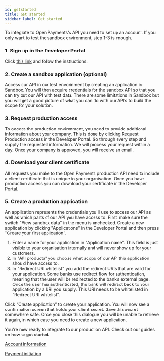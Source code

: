 ```yaml
---
id: getstarted
title: Get started
sidebar_label: Get started
---
```


To integrate to Open Payments's API you need to set up an account. If you only want to test the sandbox environment, step 1-3 is enough.

### 1. Sign up in the Developer Portal

Click [this link](https://developer.openpayments.io/) and follow the instructions.

### 2. Create a sandbox application (optional)

Access our API in our test envorinment by creating an application in Sandbox. You will then acquire credentials for the sandbox API so that you can try out our API with test data. There are some limitations in Sandbox but you will get a good picture of what you can do with our API’s to build the scope for your solution.

### 3. Request production access

To access the production environment, you need to provide additional information about your company. This is done by clicking
Request Production access in the Developer Portal. Go through every step and supply the requested information. We will process
your request within a day. Once your company is approved, you will receive an email.

### 4. Download your client certificate

All requests you make to the Open Payments production API need to include a client certificate that is unique to your organisation.
Once you have production access you can download your certificate in the Developer Portal.

### 5. Create a production application

An application represents the credentials you'll use to access our API as well as which parts of our API you have access to.
First, make sure the switch "View sandbox data" in the menu is unchecked.
Create a new application by clicking "Applications" in the Developer Portal and then press "Create your first application".

1. Enter a name for your application in "Application name". This field is just visible to your organisation internally and will never show up
   for your customers.
2. In "API products" you choose what scope of our API this application should have access to.
3. In "Redirect URI whitelist" you add the redirect URIs that are valid for your application. Some banks use redirect flow for authentication, meaning that the user will be redirected to the bank’s external page. Once the user has authenticated, the bank will redirect back to your application by a URI you supply. This URI needs to be whitelisted in “Redirect URI whitelist”.

Click “Create application” to create your application. You will now see a confirmation screen that holds your client secret. Save this secret somewhere safe. Once you close this dialogue you will be unable to retrieve it again, in which case you need to create a new application.

You’re now ready to integrate to our production API. Check out our guides on how to get started.

[Account information](ais)

[Payment initiation](pis)
